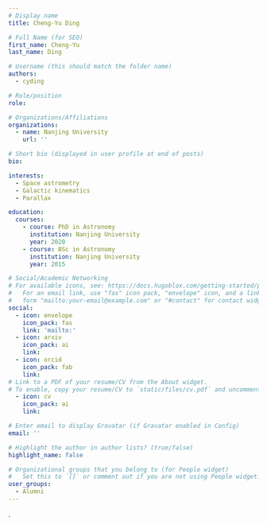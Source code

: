 ```yaml
---
# Display name
title: Cheng-Yu Ding 

# Full Name (for SEO)
first_name: Cheng-Yu
last_name: Ding

# Username (this should match the folder name)
authors:
  - cyding

# Role/position
role: 

# Organizations/Affiliations
organizations:
  - name: Nanjing University
    url: ''

# Short bio (displayed in user profile at end of posts)
bio: 

interests:
  - Space astrometry
  - Galactic kinematics
  - Parallax

education:
  courses:
    - course: PhD in Astronomy
      institution: Nanjing University
      year: 2020
    - course: BSc in Astronomy
      institution: Nanjing University
      year: 2015

# Social/Academic Networking
# For available icons, see: https://docs.hugoblox.com/getting-started/page-builder/#icons
#   For an email link, use "fas" icon pack, "envelope" icon, and a link in the
#   form "mailto:your-email@example.com" or "#contact" for contact widget.
social:
  - icon: envelope
    icon_pack: fas
    link: 'mailto:'
  - icon: arxiv
    icon_pack: ai
    link: 
  - icon: orcid
    icon_pack: fab
    link: 
# Link to a PDF of your resume/CV from the About widget.
# To enable, copy your resume/CV to `static/files/cv.pdf` and uncomment the lines below.
  - icon: cv
    icon_pack: ai
    link: 

# Enter email to display Gravatar (if Gravatar enabled in Config)
email: ''

# Highlight the author in author lists? (true/false)
highlight_name: false

# Organizational groups that you belong to (for People widget)
#   Set this to `[]` or comment out if you are not using People widget.
user_groups:
  - Alumni
---
```


.
